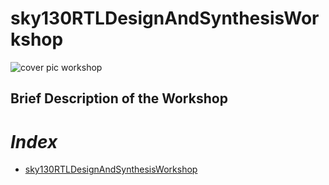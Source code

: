 # sky130RTLDesignAndSynthesisWorkshop

![cover pic workshop](https://user-images.githubusercontent.com/92054999/165627050-83ec81a3-5055-491c-9107-2d96e40508db.PNG)
## Brief Description of the Workshop


# *Index*
- [sky130RTLDesignAndSynthesisWorkshop](https://github.com/ayushkashyap12/-sky130RTLDesignAndSynthesisWorkshop/edit/main/README.md)


